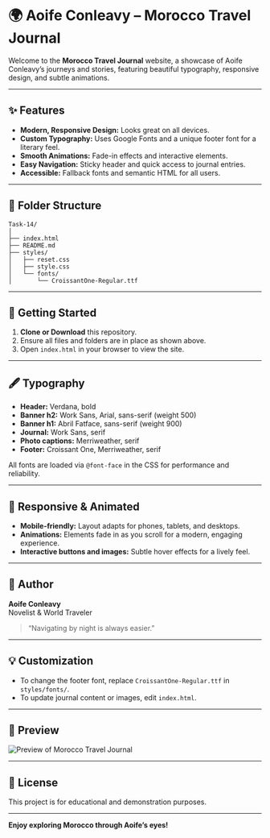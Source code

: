 # 🌍 Aoife Conleavy – Morocco Travel Journal

Welcome to the **Morocco Travel Journal** website, a showcase of Aoife Conleavy’s journeys and stories, featuring beautiful typography, responsive design, and subtle animations.

---

## ✨ Features

- **Modern, Responsive Design:** Looks great on all devices.
- **Custom Typography:** Uses Google Fonts and a unique footer font for a literary feel.
- **Smooth Animations:** Fade-in effects and interactive elements.
- **Easy Navigation:** Sticky header and quick access to journal entries.
- **Accessible:** Fallback fonts and semantic HTML for all users.

---

## 📁 Folder Structure

```
Task-14/
│
├── index.html
├── README.md
├── styles/
│   ├── reset.css
│   ├── style.css
│   └── fonts/
│       └── CroissantOne-Regular.ttf
```

---

## 🚀 Getting Started

1. **Clone or Download** this repository.
2. Ensure all files and folders are in place as shown above.
3. Open `index.html` in your browser to view the site.

---

## 🖋️ Typography

- **Header:** Verdana, bold
- **Banner h2:** Work Sans, Arial, sans-serif (weight 500)
- **Banner h1:** Abril Fatface, sans-serif (weight 900)
- **Journal:** Work Sans, serif
- **Photo captions:** Merriweather, serif
- **Footer:** Croissant One, Merriweather, serif

All fonts are loaded via `@font-face` in the CSS for performance and reliability.

---

## 📱 Responsive & Animated

- **Mobile-friendly:** Layout adapts for phones, tablets, and desktops.
- **Animations:** Elements fade in as you scroll for a modern, engaging experience.
- **Interactive buttons and images:** Subtle hover effects for a lively feel.

---

## 📝 Author

**Aoife Conleavy**  
Novelist & World Traveler  
> “Navigating by night is always easier.”

---

## 💡 Customization

- To change the footer font, replace `CroissantOne-Regular.ttf` in `styles/fonts/`.
- To update journal content or images, edit `index.html`.

---

## 📸 Preview

![Preview of Morocco Travel Journal](https://s3.amazonaws.com/codecademy-content/courses/freelance-1/unit-6/project-morocco/banner.jpg)

---

## 🧭 License

This project is for educational and demonstration purposes.

---

**Enjoy exploring Morocco through Aoife’s eyes!**